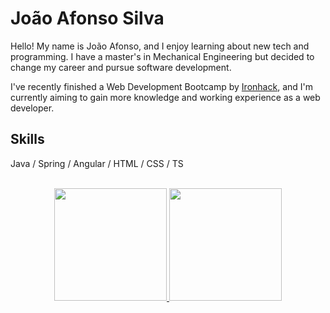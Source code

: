 # João Afonso Silva

Hello! My name is João Afonso, and I enjoy learning about new tech and programming. 
I have a master's in Mechanical Engineering but decided to change my career and pursue software development.

I've recently finished a Web Development Bootcamp by [Ironhack](https://www.ironhack.com), and I'm currently aiming to gain more knowledge and working experience as a web developer.

## Skills

Java / Spring / Angular / HTML / CSS / TS

<br>

<div align="center">
  <a href="https://github.com/joaodss">
  <img height="180em" src="https://github-readme-stats.vercel.app/api?username=Joaodss&show_icons=trues&theme=github_dark"/>
  <img height="180em" src="https://github-readme-stats.vercel.app/api/top-langs/?username=joaodss&theme=github_dark&layout=compact"/>
</div>
